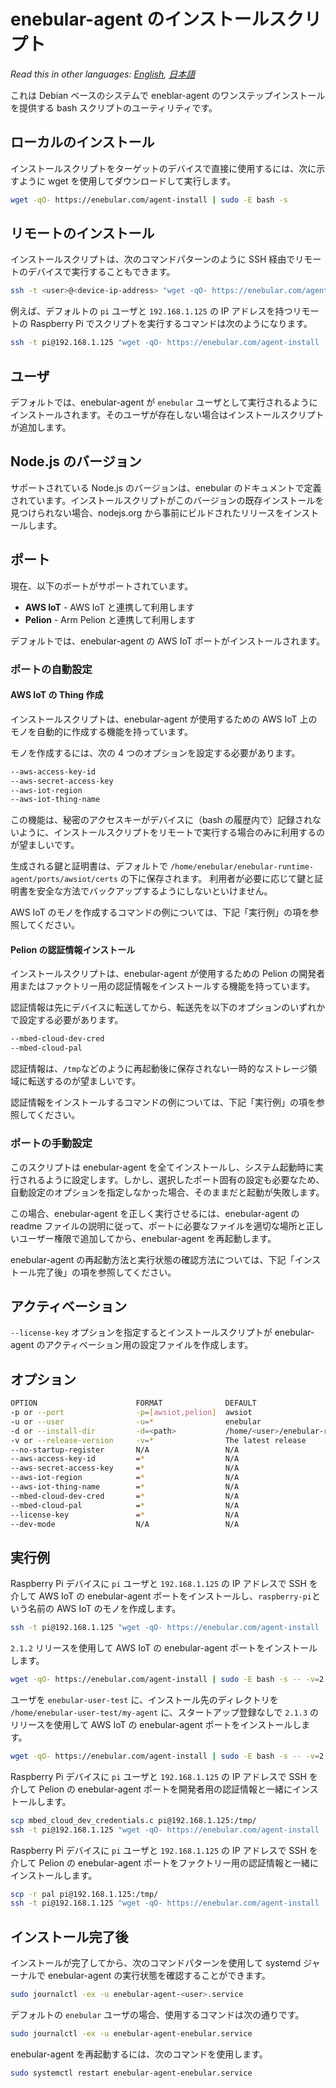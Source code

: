 # enebular-agent のインストールスクリプト

_Read this in other languages: [English](README.md), [日本語](README.ja.md)_

これは Debian ベースのシステムで eneblar-agent のワンステップインストールを提供する bash スクリプトのユーティリティです。

## ローカルのインストール

インストールスクリプトをターゲットのデバイスで直接に使用するには、次に示すように wget を使用してダウンロードして実行します。

```sh
wget -qO- https://enebular.com/agent-install | sudo -E bash -s
```

## リモートのインストール

インストールスクリプトは、次のコマンドパターンのように SSH 経由でリモートのデバイスで実行することもできます。

```sh
ssh -t <user>@<device-ip-address> "wget -qO- https://enebular.com/agent-install | sudo -E bash -s"
```

例えば、デフォルトの `pi` ユーザと `192.168.1.125` の IP アドレスを持つリモートの Raspberry Pi でスクリプトを実行するコマンドは次のようになります。

```sh
ssh -t pi@192.168.1.125 "wget -qO- https://enebular.com/agent-install | sudo -E bash -s"
```

## ユーザ

デフォルトでは、enebular-agent が `enebular` ユーザとして実行されるようにインストールされます。そのユーザが存在しない場合はインストールスクリプトが追加します。

## Node.js のバージョン

サポートされている Node.js のバージョンは、enebular のドキュメントで定義されています。インストールスクリプトがこのバージョンの既存インストールを見つけられない場合、nodejs.org から事前にビルドされたリリースをインストールします。

## ポート

現在、以下のポートがサポートされています。

- **AWS IoT** - AWS IoT と連携して利用します
- **Pelion** - Arm Pelion と連携して利用します

デフォルトでは、enebular-agent の AWS IoT ポートがインストールされます。

### ポートの自動設定

#### AWS IoT の Thing 作成

インストールスクリプトは、enebular-agent が使用するための AWS IoT 上のモノを自動的に作成する機能を持っています。

モノを作成するには、次の 4 つのオプションを設定する必要があります。

```sh
--aws-access-key-id
--aws-secret-access-key
--aws-iot-region
--aws-iot-thing-name
```

この機能は、秘密のアクセスキーがデバイスに（bash の履歴内で）記録されないように、インストールスクリプトをリモートで実行する場合のみに利用するのが望ましいです。

生成される鍵と証明書は、デフォルトで `/home/enebular/enebular-runtime-agent/ports/awsiot/certs` の下に保存されます。 利用者が必要に応じて鍵と証明書を安全な方法でバックアップするようにしないといけません。

AWS IoT のモノを作成するコマンドの例については、下記「実行例」の項を参照してください。

#### Pelion の認証情報インストール

インストールスクリプトは、enebular-agent が使用するための Pelion の開発者用またはファクトリー用の認証情報をインストールする機能を持っています。

認証情報は先にデバイスに転送してから、転送先を以下のオプションのいずれかで設定する必要があります。

```sh
--mbed-cloud-dev-cred
--mbed-cloud-pal
```

認証情報は、`/tmp`などのように再起動後に保存されない一時的なストレージ領域に転送するのが望ましいです。

認証情報をインストールするコマンドの例については、下記「実行例」の項を参照してください。

### ポートの手動設定

このスクリプトは enebular-agent を全てインストールし、システム起動時に実行されるように設定します。しかし、選択したポート固有の設定も必要なため、自動設定のオプションを指定しなかった場合、そのままだと起動が失敗します。

この場合、enebular-agent を正しく実行させるには、enebular-agent の readme ファイルの説明に従って、ポートに必要なファイルを適切な場所と正しいユーザー権限で追加してから、enebular-agent を再起動します。

enebular-agent の再起動方法と実行状態の確認方法については、下記「インストール完了後」の項を参照してください。

## アクティベーション

`--license-key` オプションを指定するとインストールスクリプトが enebular-agent のアクティベーション用の設定ファイルを作成します。

## オプション

```sh
OPTION                      FORMAT              DEFAULT                              DESCRIPTION
-p or --port                -p=[awsiot,pelion]  awsiot                               インストールするポート
-u or --user                -u=*                enebular                             インストール後の実行ユーザ
-d or --install-dir         -d=<path>           /home/<user>/enebular-runtime-agent  インストール先のディレクトリ
-v or --release-version     -v=*                The latest release                   enebular-agentのリリース
--no-startup-register       N/A                 N/A                                  システム起動時用のスタートアップ登録をしない
--aws-access-key-id         =*                  N/A                                  AWS access key ID
--aws-secret-access-key     =*                  N/A                                  AWS secret access key
--aws-iot-region            =*                  N/A                                  AWS IoTのリージョン
--aws-iot-thing-name        =*                  N/A                                  AWS IoTのモノ名
--mbed-cloud-dev-cred       =*                  N/A                                  Pelionの開発者用認証情報ファイルのパス
--mbed-cloud-pal            =*                  N/A                                  Pelionのファクトリー用認証情報ディレクトリのパス
--license-key               =*                  N/A                                  アクティベーション用のライセンスキー
--dev-mode                  N/A                 N/A                                  enebular-agentを開発者用モードで起動する
```

## 実行例

Raspberry Pi デバイスに `pi` ユーザと `192.168.1.125` の IP アドレスで SSH を介して AWS IoT の enebular-agent ポートをインストールし、`raspberry-pi`という名前の AWS IoT のモノを作成します。

```sh
ssh -t pi@192.168.1.125 "wget -qO- https://enebular.com/agent-install | sudo -E bash -s -- --aws-iot-thing-name=raspberry-pi --aws-access-key-id=<my-key-id> --aws-secret-access-key=<my-access-key> --aws-iot-region=<my-region>"
```

`2.1.2` リリースを使用して AWS IoT の enebular-agent ポートをインストールします。

```sh
wget -qO- https://enebular.com/agent-install | sudo -E bash -s -- -v=2.1.2
```

ユーザを `enebular-user-test` に、インストール先のディレクトリを `/home/enebular-user-test/my-agent` に、スタートアップ登録なしで `2.1.3` のリリースを使用して AWS IoT の enebular-agent ポートをインストールします。

```sh
wget -qO- https://enebular.com/agent-install | sudo -E bash -s -- -v=2.1.3 --user=enebular-user-test -d=/home/enebular-user-test/my-agent --no-startup-register
```

Raspberry Pi デバイスに `pi` ユーザと `192.168.1.125` の IP アドレスで SSH を介して Pelion の enebular-agent ポートを開発者用の認証情報と一緒にインストールします。

```sh
scp mbed_cloud_dev_credentials.c pi@192.168.1.125:/tmp/
ssh -t pi@192.168.1.125 "wget -qO- https://enebular.com/agent-install | sudo -E bash -s -- --port=pelion --mbed-cloud-dev-cred=/tmp/mbed_cloud_dev_credentials.c"
```

Raspberry Pi デバイスに `pi` ユーザと `192.168.1.125` の IP アドレスで SSH を介して Pelion の enebular-agent ポートをファクトリー用の認証情報と一緒にインストールします。

```sh
scp -r pal pi@192.168.1.125:/tmp/
ssh -t pi@192.168.1.125 "wget -qO- https://enebular.com/agent-install | sudo -E bash -s -- --port=pelion --mbed-cloud-pal=/tmp/pal"
```

## インストール完了後

インストールが完了してから、次のコマンドパターンを使用して systemd ジャーナルで enebular-agent の実行状態を確認することができます。

```sh
sudo journalctl -ex -u enebular-agent-<user>.service
```

デフォルトの `enebular` ユーザの場合、使用するコマンドは次の通りです。

```sh
sudo journalctl -ex -u enebular-agent-enebular.service
```

enebular-agent を再起動するには、次のコマンドを使用します。

```sh
sudo systemctl restart enebular-agent-enebular.service
```
